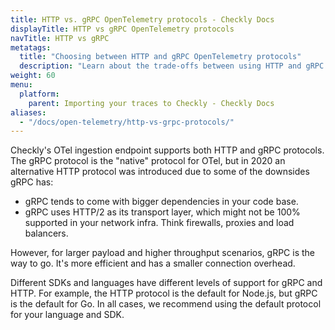 ```yaml
---
title: HTTP vs. gRPC OpenTelemetry protocols - Checkly Docs
displayTitle: HTTP vs gRPC OpenTelemetry protocols
navTitle: HTTP vs gRPC
metatags:
  title: "Choosing between HTTP and gRPC OpenTelemetry protocols"
  description: "Learn about the trade-offs between using HTTP and gRPC for sending data to an OpenTelemetry backend."
weight: 60
menu:
  platform:
    parent: Importing your traces to Checkly - Checkly Docs
aliases:
  - "/docs/open-telemetry/http-vs-grpc-protocols/"
---
```

Checkly's OTel ingestion endpoint supports both HTTP and gRPC protocols. The gRPC protocol is the "native"
protocol for OTel, but in 2020 an alternative HTTP protocol was introduced due to some of the downsides gRPC has:

- gRPC tends to come with bigger dependencies in your code base.
- gRPC uses HTTP/2 as its transport layer, which might not be 100% supported in your network infra. Think firewalls, proxies and load balancers.

However, for larger payload and higher throughput scenarios, gRPC is the way to go. It's more efficient and has a smaller 
connection overhead.

Different SDKs and languages have different levels of support for gRPC and HTTP. For example, the HTTP protocol is
the default for Node.js, but gRPC is the default for Go. In all cases, we recommend using the default protocol for your
language and SDK.

